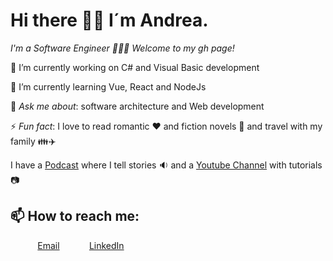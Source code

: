 # Hi there 👋🏾 I´m Andrea. 
*I'm a Software Engineer 👩🏾‍💻 Welcome to my gh page!*

🔭 I’m currently working on C# and Visual Basic development

🌱 I’m currently learning Vue, React and NodeJs

💬 *Ask me about*: software architecture and Web development 

⚡ *Fun fact*: I love to read romantic ❤️ and fiction novels 📖 and travel with my family 👪✈️ 

I have a [Podcast](https://open.spotify.com/show/42P5DCT1GTjPYxADH7IrUl) where I tell stories 🔉 and a [Youtube Channel](https://www.youtube.com/channel/UCmNx2_ZYPy-ubCch3xeRtmg) with tutorials 📷

## 📫 How to reach me:

&nbsp;&nbsp;&nbsp;&nbsp;&nbsp;&nbsp;&nbsp;&nbsp;&nbsp;&nbsp; [Email](andrea.pachas@gmail.com)
&nbsp;&nbsp;&nbsp;&nbsp;&nbsp;&nbsp;&nbsp;&nbsp;&nbsp;&nbsp; [LinkedIn](https://www.linkedin.com/in/andrea-pachas/)
<!--
**andrea2811/andrea2811** is a ✨ _special_ ✨ repository because its `README.md` (this file) appears on your GitHub profile.

Here are some ideas to get you started:

- 🔭 I’m currently working on ...
- 🌱 I’m currently learning ...
- 👯 I’m looking to collaborate on ...
- 🤔 I’m looking for help with ...
- 💬 Ask me about ...
- 📫 How to reach me: ...
- 😄 Pronouns: ...
- ⚡ Fun fact: ...
-->
